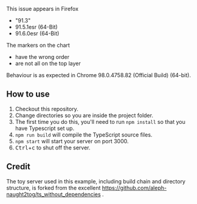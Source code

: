 This issue appears in Firefox
- "91.3"
- 91.5.1esr (64-Bit)
- 91.6.0esr (64-Bit)

The markers on the chart
- have the wrong order
- are not all on the top layer

Behaviour is as expected in Chrome 98.0.4758.82 (Official Build) (64-bit).

## How to use

1. Checkout this repository.
2. Change directories so you are inside the project folder.
2. The first time you do this, you'll need to run `npm install` so that you have Typescript set up.
2. `npm run build` will compile the TypeScript source files.
3. `npm start` will start your server on port 3000.
4. <kbd>Ctrl</kbd>+<kbd>c</kbd> to shut off the server.

## Credit

The toy server used in this example, including build chain and directory structure, is forked from the excellent https://github.com/aleph-naught2tog/ts_without_dependencies .
